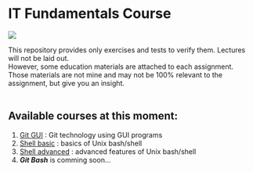 # IT Fundamentals Course
<img src="https://sun9-34.userapi.com/58GKNL8hDVBVz0t6NVddq6LXDWZQUpccBBpKqw/aaqRjcuM5co.jpg">

This repository provides only exercises and tests to verify them. Lectures will not be laid out. </br>
However, some education materials are attached to each assignment. Those materials are not mine and may not be 100% relevant to the assignment, but give you an insight.
<br/><br/>
## Available courses at this moment:
1. [Git GUI](https://github.com/russdreamer/computer_literacy/tree/git_gui) : Git technology using GUI programs
2. [Shell basic](https://github.com/russdreamer/computer_literacy/tree/shell_basic) : basics of Unix bash/shell
3. [Shell advanced](https://github.com/russdreamer/computer_literacy/tree/shell_advanced) : advanced features of Unix bash/shell
4. <i><b>Git Bash</b></i> is comming soon...
